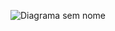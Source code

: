 
![Diagrama sem nome](https://user-images.githubusercontent.com/48092812/230785643-e4bfb5c7-3f15-4c21-9df3-4fd7548d4f89.jpg)
